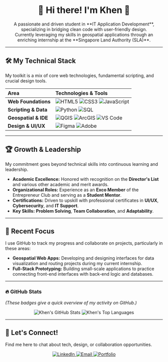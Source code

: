 <h1 align="center">🌟 Hi there! I'm Khen 👋</h1>

<p align="center">
  A passionate and driven student in **IT Application Development**, specializing in bridging clean code with user-friendly design.
  <br>
  Currently leveraging my skills in geospatial applications through an enriching internship at the **Singapore Land Authority (SLA)**.
</p>

---

## 🛠️ My Technical Stack

My toolkit is a mix of core web technologies, fundamental scripting, and crucial design tools.

| Area | Technologies & Tools |
| :--- | :--- |
| **Web Foundations** | <img alt="HTML5" src="https://img.shields.io/badge/HTML5-E34F26?style=flat-square&logo=html5&logoColor=white"/> <img alt="CSS3" src="https://img.shields.io/badge/CSS3-1572B6?style=flat-square&logo=css3&logoColor=white"/> <img alt="JavaScript" src="https://img.shields.io/badge/JavaScript-F7DF1E?style=flat-square&logo=javascript&logoColor=black"/> |
| **Scripting & Data** | <img alt="Python" src="https://img.shields.io/badge/Python-3776AB?style=flat-square&logo=python&logoColor=white"/> <img alt="SQL" src="https://img.shields.io/badge/SQL-4479A1?style=flat-square&logo=sqlite&logoColor=white"/> |
| **Geospatial & IDE** | <img alt="QGIS" src="https://img.shields.io/badge/QGIS-58A437?style=flat-square&logo=qgis&logoColor=white"/> <img alt="ArcGIS" src="https://img.shields.io/badge/ArcGIS-4A5972?style=flat-square&logo=arcgis&logoColor=white"/> <img alt="VS Code" src="https://img.shields.io/badge/VS%20Code-007ACC?style=flat-square&logo=visual-studio-code&logoColor=white"/> |
| **Design & UI/UX** | <img alt="Figma" src="https://img.shields.io/badge/Figma-F24E1E?style=flat-square&logo=figma&logoColor=white"/> <img alt="Adobe" src="https://img.shields.io/badge/Adobe%20Creative%20Suite-FF0000?style=flat-square&logo=adobe&logoColor=white"/> |

---

## 🏆 Growth & Leadership

My commitment goes beyond technical skills into continuous learning and leadership.

* **Academic Excellence:** Honored with recognition on the **Director's List** and various other academic and merit awards.
* **Organizational Roles:** Experience as an **Exco Member** of the Entrepreneur Club and serving as a **Student Mentor**.
* **Certifications:** Driven to upskill with professional certificates in **UI/UX**, **Cybersecurity**, and **IT Support**.
* **Key Skills:** **Problem Solving**, **Team Collaboration**, and **Adaptability**.

---

## 🚀 Recent Focus

I use GitHub to track my progress and collaborate on projects, particularly in these areas:

* **Geospatial Web Apps:** Developing and designing interfaces for data visualization and routing projects during my current internship.
* **Full-Stack Prototyping:** Building small-scale applications to practice connecting front-end interfaces with back-end logic and databases.

---

### 🔥 GitHub Stats
*(These badges give a quick overview of my activity on GitHub.)*

<p align="center">
  <img src="https://github-readme-stats.vercel.app/api?username=KnblitZ&show_icons=true&theme=midnight-purple&hide_border=true&count_private=true" alt="Khen's GitHub Stats" />
  <img src="https://github-readme-stats.vercel.app/api/top-langs/?username=**Knblitz**&layout=compact&theme=midnight-purple&hide_border=true" alt="Khen's Top Languages" />
</p>

---

## 🔗 Let's Connect!

Find me here to chat about tech, design, or collaboration opportunities.

<p align="center">
  <a href="**[LINK TO YOUR LINKEDIN PROFILE]**">
    <img src="https://img.shields.io/badge/LinkedIn-0077B5?style=for-the-badge&logo=linkedin&logoColor=white" alt="LinkedIn">
  </a>
  <a href="mailto:**[YOUR EMAIL ADDRESS]**">
    <img src="https://img.shields.io/badge/Email-D14836?style=for-the-badge&logo=gmail&logoColor=white" alt="Email">
  </a>
  <a href="**[LINK TO YOUR PORTFOLIO HOME PAGE]**">
    <img src="https://img.shields.io/badge/Portfolio-FF5722?style=for-the-badge&logo=adobe&logoColor=white" alt="Portfolio">
  </a>
</p>

